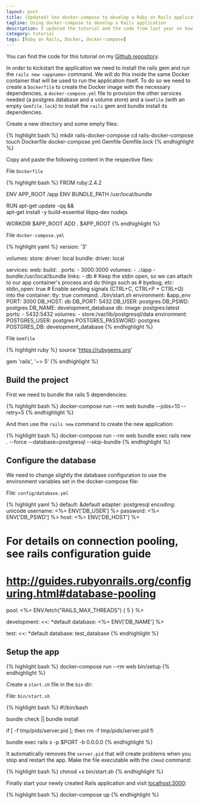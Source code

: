```yaml
---
layout: post
title: (Updated) Use docker-compose to develop a Ruby on Rails application
tagline: Using docker-compose to develop a Rails application
description: I updated the tutorial and the code from last year on how to use Docker and docker-compose to bootstrap and develop a Rails application without even have ruby installed on your development machine.
category: tutorial
tags: [Ruby on Rails, Docker, docker-compose]
---
```


You can find the code for this tutorial on my [Github repository](https://github.com/lucatironi/rails-docker).

In order to kickstart the application we need to install the rails gem and run the `rails new <appname>` command. We will do this inside the same Docker container that will be used to run the application itself. To do so we need to create a `Dockerfile` to create the Docker image with the necessary dependencies, a `docker-compose.yml` file to provision the other services needed (a postgres database and a volume store) and a `Gemfile` (with an empty `Gemfile.lock`) to install the `rails` gem and bundle install its dependencies.

Create a new directory and some empty files:

{% highlight bash %}
mkdir rails-docker-compose
cd rails-docker-compose
touch Dockerfile docker-compose.yml Gemfile Gemfile.lock
{% endhighlight %}

Copy and paste the following content in the respective files:

File `Dockerfile`

{% highlight bash %}
FROM ruby:2.4.2

ENV APP_ROOT /app
ENV BUNDLE_PATH /usr/local/bundle

RUN apt-get update -qq && \
    apt-get install -y build-essential libpq-dev nodejs

WORKDIR $APP_ROOT
ADD . $APP_ROOT
{% endhighlight %}

File `docker-compose.yml`

{% highlight yaml %}
version: '3'

volumes:
  store:
    driver: local
  bundle:
    driver: local

services:
  web:
    build: .
    ports:
      - 3000:3000
    volumes:
      - .:/app
      - bundle:/usr/local/bundle
    links:
      - db
    # Keep the stdin open, so we can attach to our app container's process and do things such as
    # byebug, etc:
    stdin_open: true
    # Enable sending signals (CTRL+C, CTRL+P + CTRL+Q) into the container:
    tty: true
    command: ./bin/start.sh
    environment: &app_env
      PORT: 3000
      DB_HOST: db
      DB_PORT: 5432
      DB_USER: postgres
      DB_PSWD: postgres
      DB_NAME: development_database
  db:
    image: postgres:latest
    ports:
      - 5432:5432
    volumes:
      - store:/var/lib/postgresql/data
    environment:
      POSTGRES_USER: postgres
      POSTGRES_PASSWORD: postgres
      POSTGRES_DB: development_database
{% endhighlight %}

File `Gemfile`

{% highlight ruby %}
source 'https://rubygems.org'

gem 'rails', '~> 5'
{% endhighlight %}

## Build the project

First we need to bundle the rails 5 dependencies:

{% highlight bash %}
docker-compose run --rm web bundle --jobs=10 --retry=5
{% endhighlight %}

And then use the `rails new` command to create the new application:

{% highlight bash %}
docker-compose run --rm web bundle exec rails new . --force --database=postgresql --skip-bundle
{% endhighlight %}

## Configure the database

We need to change slightly the database configuration to use the environment
variables set in the docker-compose file:

File: `config/database.yml`

{% highlight yaml %}
default: &default
  adapter: postgresql
  encoding: unicode
  username: <%= ENV['DB_USER'] %>
  password: <%= ENV['DB_PSWD'] %>
  host: <%= ENV['DB_HOST'] %>
  # For details on connection pooling, see rails configuration guide
  # http://guides.rubyonrails.org/configuring.html#database-pooling
  pool: <%= ENV.fetch("RAILS_MAX_THREADS") { 5 } %>

development:
  <<: *default
  database: <%= ENV['DB_NAME'] %>

test:
  <<: *default
  database: test_database
{% endhighlight %}

## Setup the app

{% highlight bash %}
docker-compose run --rm web bin/setup
{% endhighlight %}

Create a `start.sh` file in the `bin` dir:

File: `bin/start.sh`

{% highlight bash %}
#!/bin/bash

bundle check || bundle install

if [ -f tmp/pids/server.pid ]; then
  rm -f tmp/pids/server.pid
fi

bundle exec rails s -p $PORT -b 0.0.0.0
{% endhighlight %}

It automatically removes the `server.pid` that will create problems when you stop
and restart the app.
Make the file executable with the `chmod` command:

{% highlight bash %}
chmod +x bin/start.sh
{% endhighlight %}

Finally start your newly created Rails application and visit [localhost:3000](http://localhost:3000):

{% highlight bash %}
docker-compose up
{% endhighlight %}
